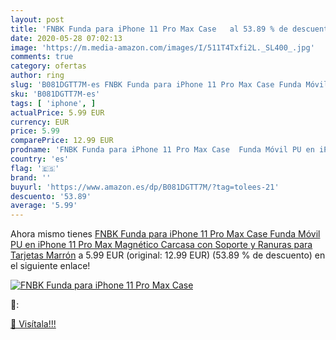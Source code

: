```yaml
---
layout: post
title: 'FNBK Funda para iPhone 11 Pro Max Case   al 53.89 % de descuento'
date: 2020-05-28 07:02:13
image: 'https://m.media-amazon.com/images/I/511T4Txfi2L._SL400_.jpg'
comments: true
category: ofertas
author: ring
slug: 'B081DGTT7M-es FNBK Funda para iPhone 11 Pro Max Case Funda Móvil PU en...'
sku: 'B081DGTT7M-es'
tags: [ 'iphone', ]
actualPrice: 5.99 EUR
currency: EUR
price: 5.99
comparePrice: 12.99 EUR
prodname: 'FNBK Funda para iPhone 11 Pro Max Case  Funda Móvil PU en iPhone 11 Pro Max  Magnético Carcasa con Soporte y Ranuras para Tarjetas Marrón'
country: 'es'
flag: '🇪🇸'
brand: ''
buyurl: 'https://www.amazon.es/dp/B081DGTT7M/?tag=tolees-21'
descuento: '53.89'
average: '5.99'
---
```


Ahora mismo tienes [FNBK Funda para iPhone 11 Pro Max Case  Funda Móvil PU en iPhone 11 Pro Max  Magnético Carcasa con Soporte y Ranuras para Tarjetas Marrón](https://www.amazon.es/dp/B081DGTT7M/?tag=tolees-21) a 5.99 EUR (original: 12.99 EUR) (53.89 %  de descuento) en el siguiente enlace!

[![FNBK Funda para iPhone 11 Pro Max Case  ](https://m.media-amazon.com/images/I/511T4Txfi2L._SL400_.jpg)](https://www.amazon.es/dp/B081DGTT7M/?tag=tolees-21)

🔎:


[🛒 Visítala!!!](https://www.amazon.es/dp/B081DGTT7M/?tag=tolees-21)
